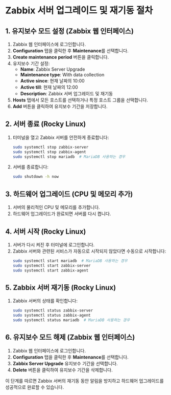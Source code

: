 # Zabbix 서버 업그레이드 및 재기동 절차

## 1. 유지보수 모드 설정 (Zabbix 웹 인터페이스)
1. Zabbix 웹 인터페이스에 로그인합니다.
2. **Configuration** 탭을 클릭한 후 **Maintenance**를 선택합니다.
3. **Create maintenance period** 버튼을 클릭합니다.
4. 유지보수 기간 설정:
    - **Name**: Zabbix Server Upgrade
    - **Maintenance type**: With data collection
    - **Active since**: 현재 날짜의 10:00
    - **Active till**: 현재 날짜의 12:00
    - **Description**: Zabbix 서버 업그레이드 및 재기동
5. **Hosts** 탭에서 모든 호스트를 선택하거나 특정 호스트 그룹을 선택합니다.
6. **Add** 버튼을 클릭하여 유지보수 기간을 저장합니다.

## 2. 서버 종료 (Rocky Linux)
1. 터미널을 열고 Zabbix 서버를 안전하게 종료합니다:
    ```bash
    sudo systemctl stop zabbix-server
    sudo systemctl stop zabbix-agent
    sudo systemctl stop mariadb  # MariaDB 사용하는 경우
    ```
2. 서버를 종료합니다:
    ```bash
    sudo shutdown -h now
    ```

## 3. 하드웨어 업그레이드 (CPU 및 메모리 추가)
1. 서버의 물리적인 CPU 및 메모리를 추가합니다.
2. 하드웨어 업그레이드가 완료되면 서버를 다시 켭니다.

## 4. 서버 시작 (Rocky Linux)
1. 서버가 다시 켜진 후 터미널에 로그인합니다.
2. Zabbix 서버와 관련된 서비스가 자동으로 시작되지 않았다면 수동으로 시작합니다:
    ```bash
    sudo systemctl start mariadb  # MariaDB 사용하는 경우
    sudo systemctl start zabbix-server
    sudo systemctl start zabbix-agent
    ```

## 5. Zabbix 서버 재기동 (Rocky Linux)
1. Zabbix 서버의 상태를 확인합니다:
    ```bash
    sudo systemctl status zabbix-server
    sudo systemctl status zabbix-agent
    sudo systemctl status mariadb  # MariaDB 사용하는 경우
    ```

## 6. 유지보수 모드 해제 (Zabbix 웹 인터페이스)
1. Zabbix 웹 인터페이스에 로그인합니다.
2. **Configuration** 탭을 클릭한 후 **Maintenance**를 선택합니다.
3. **Zabbix Server Upgrade** 유지보수 기간을 선택합니다.
4. **Delete** 버튼을 클릭하여 유지보수 기간을 삭제합니다.

이 단계를 따르면 Zabbix 서버의 재기동 동안 알림을 방지하고 하드웨어 업그레이드를 성공적으로 완료할 수 있습니다.
